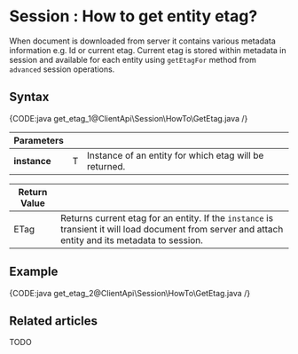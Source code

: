 # Session : How to get entity etag?

When document is downloaded from server it contains various metadata information e.g. Id or current etag. Current etag is stored within metadata in session and available for each entity using `getEtagFor` method from `advanced` session operations.

## Syntax

{CODE:java get_etag_1@ClientApi\Session\HowTo\GetEtag.java /}

| Parameters | | |
| ------------- | ------------- | ----- |
| **instance** | T | Instance of an entity for which etag will be returned. |

| Return Value | |
| ------------- | ----- |
| ETag | Returns current etag for an entity. If the `instance` is transient it will load document from server and attach entity and its metadata to session. |

## Example

{CODE:java get_etag_2@ClientApi\Session\HowTo\GetEtag.java /}

## Related articles

TODO